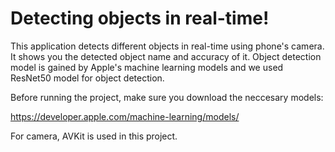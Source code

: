 # Detecting objects in real-time!

This application detects different objects in real-time using phone's camera. It shows you the detected object name and accuracy of it. Object detection model is gained by Apple's machine learning models and we used ResNet50 model for object detection. 

Before running the project, make sure you download the neccesary models:

https://developer.apple.com/machine-learning/models/


For camera, AVKit is used in this project.


